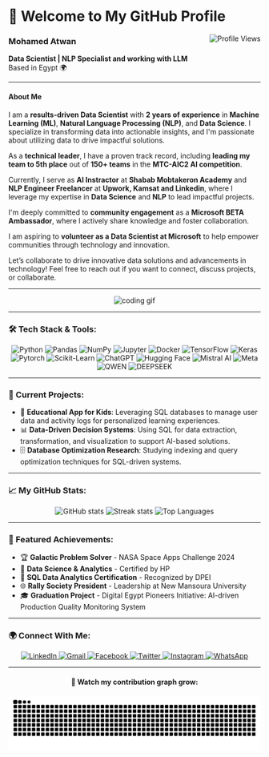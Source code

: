 # 👋 Welcome to My GitHub Profile
<img align="right" src="https://komarev.com/ghpvc/?username=MO7AMED3TWAN" alt="Profile Views" />

### Mohamed Atwan  
**Data Scientist | NLP Specialist and working with LLM**  
Based in Egypt 🌍

---

#### About Me

I am a **results-driven Data Scientist** with **2 years of experience** in **Machine Learning (ML)**, **Natural Language Processing (NLP)**, and **Data Science**. I specialize in transforming data into actionable insights, and I'm passionate about utilizing data to drive impactful solutions.

As a **technical leader**, I have a proven track record, including **leading my team to 5th place** out of **150+ teams** in the **MTC-AIC2 AI competition**.

Currently, I serve as **AI Instractor** at **Shabab Mobtakeron Academy** and **NLP Engineer Freelancer** at **Upwork, Kamsat and Linkedin**, where I leverage my expertise in **Data Science** and **NLP** to lead impactful projects.

I'm deeply committed to **community engagement** as a **Microsoft BETA Ambassador**, where I actively share knowledge and foster collaboration.

I am aspiring to **volunteer as a Data Scientist at Microsoft** to help empower communities through technology and innovation.

Let’s collaborate to drive innovative data solutions and advancements in technology! Feel free to reach out if you want to connect, discuss projects, or collaborate.


---

<div align="center">
  <img src="https://media3.giphy.com/media/qgQUggAC3Pfv687qPC/giphy.gif" height="200" alt="coding gif" />
</div>

---

### 🛠 Tech Stack & Tools:
<div align="center">
  <img src="https://cdn.jsdelivr.net/gh/devicons/devicon/icons/python/python-original.svg" height="50" alt="Python" />

  <img src="https://cdn.jsdelivr.net/gh/devicons/devicon/icons/pandas/pandas-original.svg" height="50" alt="Pandas" />

  <img src="https://cdn.jsdelivr.net/gh/devicons/devicon/icons/numpy/numpy-original.svg" height="50" alt="NumPy" />

  <img src="https://cdn.jsdelivr.net/gh/devicons/devicon/icons/jupyter/jupyter-original.svg" height="50" alt="Jupyter" />
  
  <img src="https://cdn.jsdelivr.net/gh/devicons/devicon/icons/docker/docker-original.svg" height="50" alt="Docker" />

  <img src="https://cdn.jsdelivr.net/gh/devicons/devicon/icons/tensorflow/tensorflow-original.svg" height="50" alt="TensorFlow" />

  <img src="https://cdn.jsdelivr.net/gh/devicons/devicon/icons/keras/keras-original.svg" height="50" alt="Keras" />

  <img src="https://upload.wikimedia.org/wikipedia/commons/1/10/PyTorch_logo_icon.svg" height="50" alt="Pytorch" />
  
  <img src="https://upload.wikimedia.org/wikipedia/commons/0/05/Scikit_learn_logo_small.svg" height="50" alt="Scikit-Learn" />

  <img src="https://upload.wikimedia.org/wikipedia/commons/thumb/e/ef/ChatGPT-Logo.svg/250px-ChatGPT-Logo.svg.png" height="50" alt="ChatGPT" />

  <img src="https://huggingface.co/front/assets/huggingface_logo.svg" height="50" alt="Hugging Face" />

  <img src="https://upload.wikimedia.org/wikipedia/commons/thumb/e/e6/Mistral_AI_logo_%282025%E2%80%93%29.svg/270px-Mistral_AI_logo_%282025%E2%80%93%29.svg.png" height="50" alt="Mistral AI" />

  <img src="https://registry.npmmirror.com/@lobehub/icons-static-png/latest/files/light/ollama.png" height="50" alt="Meta" />

  <img src="https://upload.wikimedia.org/wikipedia/en/8/85/Logo_of_Qwen.png" height="50" alt="QWEN" />

  <img src="https://upload.wikimedia.org/wikipedia/commons/thumb/e/ec/DeepSeek_logo.svg/1920px-DeepSeek_logo.svg.png" height="50" alt="DEEPSEEK" />
</div>


---

### 🔭 Current Projects:
- 🌌 **Educational App for Kids**: Leveraging SQL databases to manage user data and activity logs for personalized learning experiences.
- 📊 **Data-Driven Decision Systems**: Using SQL for data extraction, transformation, and visualization to support AI-based solutions.
- 🗄 **Database Optimization Research**: Studying indexing and query optimization techniques for SQL-driven systems.

---

### 📈 My GitHub Stats:
<div align="center">
  <img src="https://github-readme-stats.vercel.app/api?username=sayedtag7&show_icons=true&theme=tokyonight&count_private=true" height="150" alt="GitHub stats" />
  <img src="https://streak-stats.demolab.com?user=sayedtag7&theme=tokyonight&hide_border=false" height="150" alt="Streak stats" />
  <img src="https://github-readme-stats.vercel.app/api/top-langs/?username=sayedtag7&layout=compact&theme=tokyonight&langs_count=10" height="150" alt="Top Languages" />
</div>

---

### 🌟 Featured Achievements:
- 🏆 **Galactic Problem Solver** - NASA Space Apps Challenge 2024
- 📜 **Data Science & Analytics** - Certified by HP
- 🥇 **SQL Data Analytics Certification** - Recognized by DPEI  
- 🌐 **Rally Society President** - Leadership at New Mansoura University
- 🎓 **Graduation Project** - Digital Egypt Pioneers Initiative: AI-driven Production Quality Monitoring System

---

### 🌍 Connect With Me:
<div align="center">
  <a href="https://www.linkedin.com/in/sayedtageldin" target="_blank">
    <img src="https://raw.githubusercontent.com/maurodesouza/profile-readme-generator/master/src/assets/icons/social/linkedin/default.svg" width="50" alt="LinkedIn" />
  </a>
  <a href="mailto:sayedtag777@gmail.com" target="_blank">
    <img src="https://raw.githubusercontent.com/maurodesouza/profile-readme-generator/master/src/assets/icons/social/gmail/default.svg" width="50" alt="Gmail" />
  </a>
  <a href="https://www.facebook.com/tag.sayedtag" target="_blank">
    <img src="https://raw.githubusercontent.com/maurodesouza/profile-readme-generator/master/src/assets/icons/social/facebook/default.svg" width="50" alt="Facebook" />
  </a>
  <a href="https://x.com/Sayed_tag7" target="_blank">
    <img src="https://raw.githubusercontent.com/maurodesouza/profile-readme-generator/master/src/assets/icons/social/twitter/default.svg" width="50" alt="Twitter" />
  </a>
  <a href="https://www.instagram.com/sayed_tag7" target="_blank">
    <img src="https://raw.githubusercontent.com/maurodesouza/profile-readme-generator/master/src/assets/icons/social/instagram/default.svg" width="50" alt="Instagram" />
  </a>
  <a href="https://wa.me/qr/NSXLWHMCH3DAE1" target="_blank">
    <img src="https://raw.githubusercontent.com/maurodesouza/profile-readme-generator/master/src/assets/icons/social/whatsapp/default.svg" width="50" alt="WhatsApp" />
  </a>
</div>

---

<div align="center">
  <h4>🐍 Watch my contribution graph grow:</h4>
  <img src="https://raw.githubusercontent.com/Mo7amed3twan/Mo7amed3twan/output/snake.svg" alt="Snake animation" />
</div>
